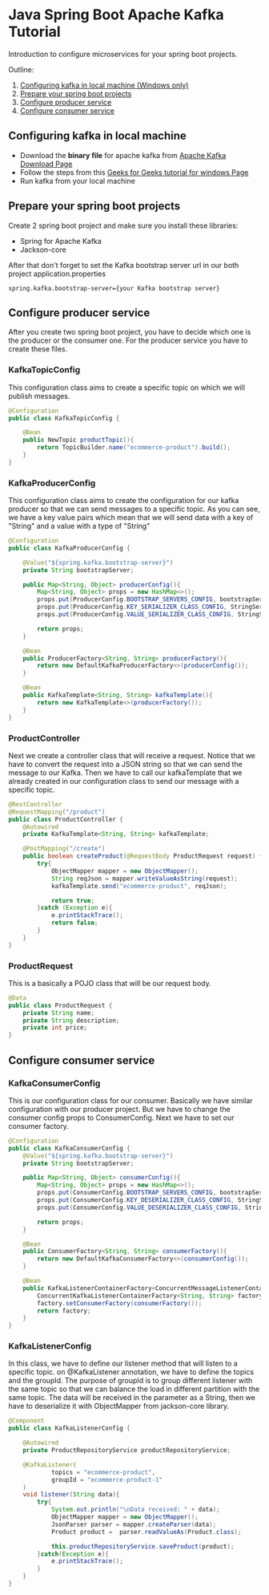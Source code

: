 # Java Spring Boot Apache Kafka Tutorial

Introduction to configure microservices for your spring boot projects.

Outline:
1. [Configuring kafka in local machine (Windows only)](#configuring-kafka-in-local-machine)
2. [Prepare your spring boot projects](#prepare-your-spring-boot-projects)
2. [Configure producer service](#configure-producer-service)
3. [Configure consumer service](#configure-consumer-service)

## Configuring kafka in local machine

- Download the **binary file** for apache kafka from [Apache Kafka Download Page](https://kafka.apache.org/downloads "Apache kafka download link")
- Follow the steps from this [Geeks for Geeks tutorial for windows Page](https://www.geeksforgeeks.org/how-to-install-and-run-apache-kafka-on-windows/ "Geeks for Geesk tutorial apache kafka")
- Run kafka from your local machine
 
## Prepare your spring boot projects

Create 2 spring boot project and make sure you install these libraries:
- Spring for Apache Kafka
- Jackson-core

After that don't forget to set the Kafka bootstrap server url in our both project application.properties
```
spring.kafka.bootstrap-server={your Kafka bootstrap server}
```
 
## Configure producer service

After you create two spring boot project, you have to decide which one is the producer or the consumer one. For the producer service you have to create these files.

### KafkaTopicConfig
This configuration class aims to create a specific topic on which we will publish messages.
```java
@Configuration
public class KafkaTopicConfig {

    @Bean
    public NewTopic productTopic(){
        return TopicBuilder.name("ecommerce-product").build();
    }
}
```

### KafkaProducerConfig
This configuration class aims to create the configuration for our kafka producer so that we can send messages to a specific topic. As you can see, we have a key value pairs which mean that we will send data with a key of "String" and a value with a type of "String"
```java
@Configuration
public class KafkaProducerConfig {

    @Value("${spring.kafka.bootstrap-server}")
    private String bootstrapServer;

    public Map<String, Object> producerConfig(){
        Map<String, Object> props = new HashMap<>();
        props.put(ProducerConfig.BOOTSTRAP_SERVERS_CONFIG, bootstrapServer);
        props.put(ProducerConfig.KEY_SERIALIZER_CLASS_CONFIG, StringSerializer.class);
        props.put(ProducerConfig.VALUE_SERIALIZER_CLASS_CONFIG, StringSerializer.class);

        return props;
    }

    @Bean
    public ProducerFactory<String, String> producerFactory(){
        return new DefaultKafkaProducerFactory<>(producerConfig());
    }

    @Bean
    public KafkaTemplate<String, String> kafkaTemplate(){
        return new KafkaTemplate<>(producerFactory());
    }
}
```

### ProductController
Next we create a controller class that will receive a request. Notice that we have to convert the request into a JSON string so that we can send the message to our Kafka. Then we have to call our kafkaTemplate that we already created in our configuration class to send our message with a specific topic.
```java
@RestController
@RequestMapping("/product")
public class ProductController {
    @Autowired
    private KafkaTemplate<String, String> kafkaTemplate;

    @PostMapping("/create")
    public boolean createProduct(@RequestBody ProductRequest request) {
        try{
            ObjectMapper mapper = new ObjectMapper();
            String reqJson = mapper.writeValueAsString(request);
            kafkaTemplate.send("ecommerce-product", reqJson);

            return true;
        }catch (Exception e){
            e.printStackTrace();
            return false;
        }
    }
}
```

### ProductRequest
This is a basically a POJO class that will be our request body.
```java
@Data
public class ProductRequest {
    private String name;
    private String description;
    private int price;
}
```

## Configure consumer service

### KafkaConsumerConfig
This is our configuration class for our consumer. Basically we have similar configuration with our producer project. But we have to change the consumer config props to ConsumerConfig. Next we have to set our consumer factory.
```java
@Configuration
public class KafkaConsumerConfig {
    @Value("${spring.kafka.bootstrap-server}")
    private String bootstrapServer;

    public Map<String, Object> consumerConfig(){
        Map<String, Object> props = new HashMap<>();
        props.put(ConsumerConfig.BOOTSTRAP_SERVERS_CONFIG, bootstrapServer);
        props.put(ConsumerConfig.KEY_DESERIALIZER_CLASS_CONFIG, StringSerializer.class);
        props.put(ConsumerConfig.VALUE_DESERIALIZER_CLASS_CONFIG, StringSerializer.class);

        return props;
    }

    @Bean
    public ConsumerFactory<String, String> consumerFactory(){
        return new DefaultKafkaConsumerFactory<>(consumerConfig());
    }

    @Bean
    public KafkaListenerContainerFactory<ConcurrentMessageListenerContainer<String, String>> factory(){
        ConcurrentKafkaListenerContainerFactory<String, String> factory = new ConcurrentKafkaListenerContainerFactory<>();
        factory.setConsumerFactory(consumerFactory());
        return factory;
    }
}
```

### KafkaListenerConfig
In this class, we have to define our listener method that will listen to a specific topic. on @KafkaListener annotation, we have to define the topics and the groupId. The purpose of groupId is to group different listener with the same topic so that we can balance the load in different partition with the same topic. The data will be received in the parameter as a String, then we have to deserialize it with ObjectMapper from jackson-core library.
```java
@Component
public class KafkaListenerConfig {

    @Autowired
    private ProductRepositoryService productRepositoryService;

    @KafkaListener(
            topics = "ecommerce-product",
            groupId = "ecommerce-product-1"
    )
    void listener(String data){
        try{
            System.out.println("\nData received: " + data);
            ObjectMapper mapper = new ObjectMapper();
            JsonParser parser = mapper.createParser(data);
            Product product =  parser.readValueAs(Product.class);

            this.productRepositoryService.saveProduct(product);
        }catch(Exception e){
            e.printStackTrace();
        }
    }
}
```
